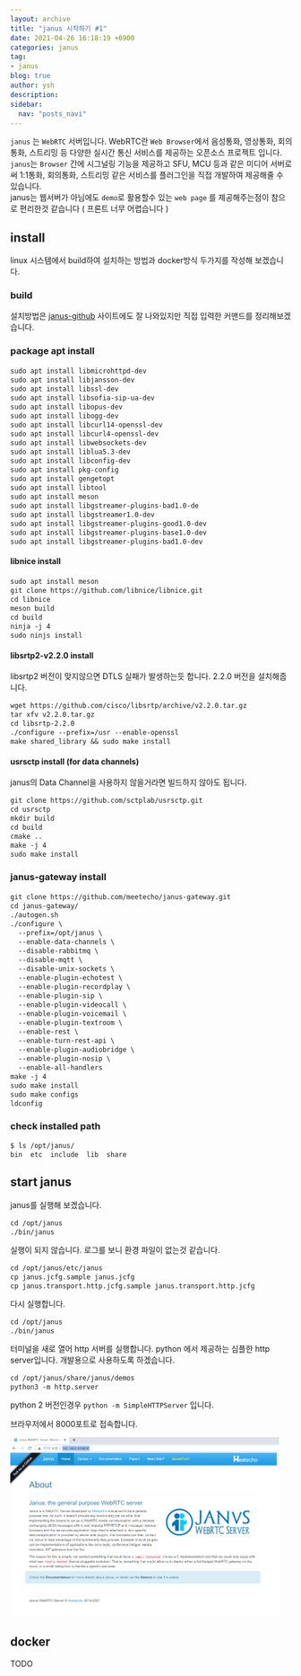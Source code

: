 ```yaml
---
layout: archive
title: "janus 시작하기 #1"
date: 2021-04-26 16:18:19 +0900
categories: janus
tag:
- janus
blog: true
author: ysh
description: 
sidebar:
  nav: "posts_navi"
---
```


`janus` 는 `WebRTC` 서버입니다. WebRTC란 `Web Browser`에서 음성통화, 영상통화, 회의통화, 스트리밍 등 다양한 실시간 통신 서비스를 제공하는 오픈소스 프로젝트 입니다. `janus`는 `Browser` 간에 시그널링 기능을 제공하고 SFU, MCU 등과 같은 미디어 서버로써 1:1통화, 회의통화, 스트리밍 같은 서비스를 플러그인을 직접 개발하여 제공해줄 수 있습니다.   
janus는 웹서버가 아님에도 `demo`로 활용할수 있는 `web page` 를 제공해주는점이 참으로 편리한것 같습니다 ( 프론트 너무 어렵습니다 )

## install
linux 시스템에서 build하여 설치하는 방법과 docker방식 두가지를 작성해 보겠습니다.


### build

설치방법은 [janus-github](https://github.com/meetecho/janus-gateway) 사이트에도 잘 나와있지만 직접 입력한 커맨드를 정리해보겠습니다.

### package apt install 
```
sudo apt install libmicrohttpd-dev
sudo apt install libjansson-dev
sudo apt install libssl-dev
sudo apt install libsofia-sip-ua-dev
sudo apt install libopus-dev
sudo apt install libogg-dev
sudo apt install libcurl14-openssl-dev
sudo apt install libcurl4-openssl-dev
sudo apt install libwebsockets-dev
sudo apt install liblua5.3-dev
sudo apt install libconfig-dev
sudo apt install pkg-config
sudo apt install gengetopt
sudo apt install libtool
sudo apt install meson
sudo apt install libgstreamer-plugins-bad1.0-de
sudo apt install libgstreamer1.0-dev
sudo apt install libgstreamer-plugins-good1.0-dev
sudo apt install libgstreamer-plugins-base1.0-dev
sudo apt install libgstreamer-plugins-bad1.0-dev
```

#### libnice install
```
sudo apt install meson
git clone https://github.com/libnice/libnice.git
cd libnice
meson build
cd build
ninja -j 4
sudo ninjs install
```

#### libsrtp2-v2.2.0 install
libsrtp2 버전이 맞지않으면 DTLS 실패가 발생하는듯 합니다. 2.2.0 버전을 설치해줍니다.
```
wget https://github.com/cisco/libsrtp/archive/v2.2.0.tar.gz
tar xfv v2.2.0.tar.gz
cd libsrtp-2.2.0
./configure --prefix=/usr --enable-openssl
make shared_library && sudo make install
```

#### usrsctp install (for data channels)
janus의 Data Channel을 사용하지 않을거라면 빌드하지 않아도 됩니다.
```
git clone https://github.com/sctplab/usrsctp.git
cd usrsctp
mkdir build
cd build
cmake ..
make -j 4
sudo make install
```

### janus-gateway install
```
git clone https://github.com/meetecho/janus-gateway.git
cd janus-gateway/
./autogen.sh
./configure \
  --prefix=/opt/janus \
  --enable-data-channels \
  --disable-rabbitmq \
  --disable-mqtt \
  --disable-unix-sockets \
  --enable-plugin-echotest \
  --enable-plugin-recordplay \
  --enable-plugin-sip \
  --enable-plugin-videocall \
  --enable-plugin-voicemail \
  --enable-plugin-textroom \
  --enable-rest \
  --enable-turn-rest-api \
  --enable-plugin-audiobridge \
  --enable-plugin-nosip \
  --enable-all-handlers
make -j 4
sudo make install
sudo make configs
ldconfig
```

### check installed path
```
$ ls /opt/janus/
bin  etc  include  lib  share
```


## start janus

janus를 실행해 보겠습니다.
```
cd /opt/janus
./bin/janus
```
실행이 되지 않습니다. 로그를 보니 환경 파일이 없는것 같습니다.
```
cd /opt/janus/etc/janus
cp janus.jcfg.sample janus.jcfg
cp janus.transport.http.jcfg.sample janus.transport.http.jcfg
```
다시 실행합니다.
```
cd /opt/janus
./bin/janus
```

터미널을 새로 열어 http 서버를 실행합니다.
python 에서 제공하는 심플한 http server입니다. 개발용으로 사용하도록 하겠습니다.
```
cd /opt/janus/share/janus/demos
python3 -m http.server
```
python 2 버전인경우 `python -m SimpleHTTPServer` 입니다. 

브라우저에서 8000포트로 접속합니다.

<img src="../_assets/_images/2021-04-26-janus_start_image1.png" alt="drawing" width="480" height="320"/>



## docker



TODO